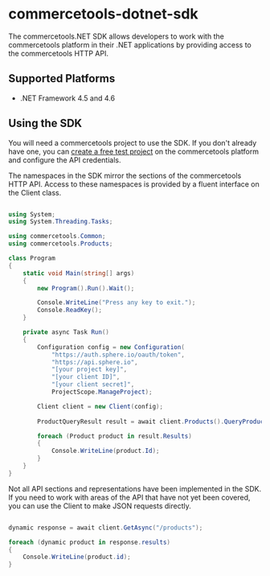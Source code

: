 # commercetools-dotnet-sdk

The commercetools.NET SDK allows developers to work with the commercetools platform in their .NET applications by providing access to the commercetools HTTP API.


## Supported Platforms

* .NET Framework 4.5 and 4.6


## Using the SDK

You will need a commercetools project to use the SDK. If you don't already have one, you can [create a free test project](http://admin.sphere.io/) on the commercetools platform and configure the API credentials.

The namespaces in the SDK mirror the sections of the commercetools HTTP API. Access to these namespaces is provided by a fluent interface on the Client class.

```cs

using System;
using System.Threading.Tasks;

using commercetools.Common;
using commercetools.Products;

class Program
{
    static void Main(string[] args)
    {
        new Program().Run().Wait();

        Console.WriteLine("Press any key to exit.");
        Console.ReadKey();
    }

    private async Task Run()
    {
        Configuration config = new Configuration(
            "https://auth.sphere.io/oauth/token",
            "https://api.sphere.io",
            "[your project key]",
            "[your client ID]",
            "[your client secret]",
            ProjectScope.ManageProject);

        Client client = new Client(config);
        
        ProductQueryResult result = await client.Products().QueryProductsAsync();

        foreach (Product product in result.Results)
        {
            Console.WriteLine(product.Id);
        }
    }
}

```

Not all API sections and representations have been implemented in the SDK. If you need to work with areas of the API that have not yet been covered, you can use the Client to make JSON requests directly. 

```cs

dynamic response = await client.GetAsync("/products");

foreach (dynamic product in response.results)
{
    Console.WriteLine(product.id);
}

```
